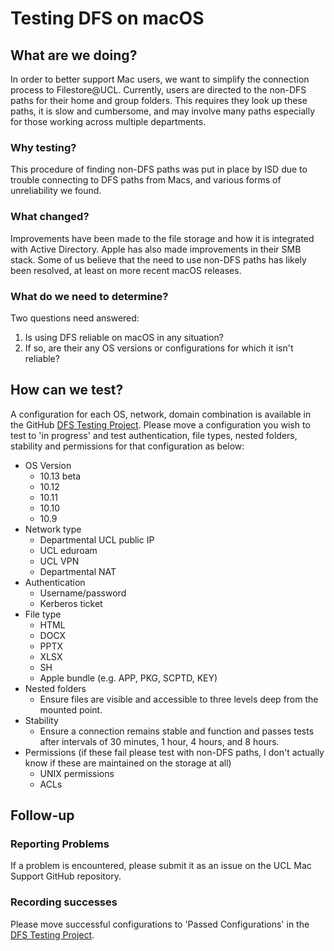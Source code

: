 # Testing DFS on macOS
## What are we doing?
In order to better support Mac users, we want to simplify the connection process to Filestore@UCL. Currently, users are directed to the non-DFS paths for their home and group folders. This requires they look up these paths, it is slow and cumbersome, and may involve many paths especially for those working across multiple departments.
### Why testing?
This procedure of finding non-DFS paths was put in place by ISD due to trouble connecting to DFS paths from Macs, and various forms of unreliability we found.
### What changed?
Improvements have been made to the file storage and how it is integrated with Active Directory. Apple has also made improvements in their SMB stack. Some of us believe that the need to use non-DFS paths has likely been resolved, at least on more recent macOS releases.
### What do we need to determine?
Two questions need answered:
1. Is using DFS reliable on macOS in any situation?
2. If so, are their any OS versions or configurations for which it isn't reliable?
## How can we test?
A configuration for each OS, network, domain combination is available in the GitHub [DFS Testing Project](https://github.com/UCL/Mac-Support-Resources/projects/2). Please move a configuration you wish to test to 'in progress' and test authentication, file types, nested folders, stability and permissions for that configuration as below:
* OS Version
    - 10.13 beta
    - 10.12
    - 10.11
    - 10.10
    - 10.9
* Network type
    - Departmental UCL public IP
    - UCL eduroam
    - UCL VPN
    - Departmental NAT
* Authentication
    - Username/password
    - Kerberos ticket
* File type
    - HTML
    - DOCX
    - PPTX
    - XLSX
    - SH
    - Apple bundle (e.g. APP, PKG, SCPTD, KEY)
* Nested folders
    - Ensure files are visible and accessible to three levels deep from the mounted point.
* Stability
    - Ensure a connection remains stable and function and passes tests after intervals of 30 minutes, 1 hour, 4 hours, and 8 hours.
* Permissions (if these fail please test with non-DFS paths, I don't actually know if these are maintained on the storage at all)
    - UNIX permissions
    - ACLs
## Follow-up
### Reporting Problems
If a problem is encountered, please submit it as an issue on the UCL Mac Support GitHub repository.
### Recording successes
Please move successful configurations to 'Passed Configurations' in the [DFS Testing Project](https://github.com/UCL/Mac-Support-Resources/projects/2).
